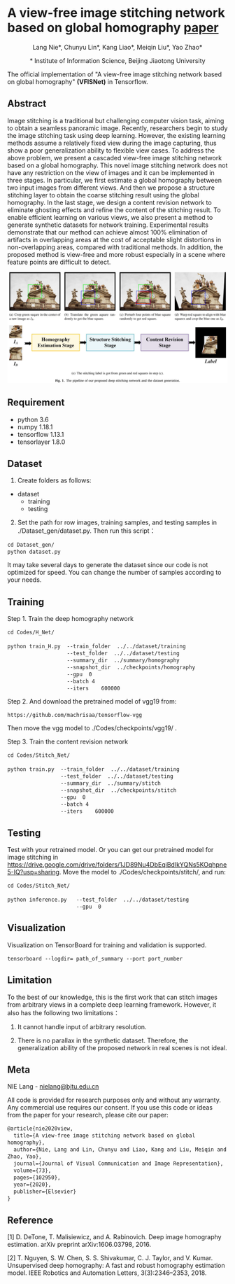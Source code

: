 # A view-free image stitching network based on global homography [paper](https://www.sciencedirect.com/science/article/pii/S1047320320301784)
<p align="center">Lang Nie*, Chunyu Lin*, Kang Liao*, Meiqin Liu*, Yao Zhao*</p>
<p align="center">* Institute of Information Science, Beijing Jiaotong University</p>

The official implementation of "A view-free image stitching network based on global homography" **(VFISNet)** in Tensorflow.

## Abstract
Image stitching is a traditional but challenging computer vision task, aiming to obtain a seamless panoramic image. Recently, researchers begin to study the image stitching task using deep learning. However, the existing learning methods assume a relatively fixed view during the image capturing, thus show a poor generalization ability to flexible view cases. To address the above problem, we present a cascaded view-free image stitching network based on a global homography. This novel image stitching network does not have any restriction on the view of images and it can be implemented in three stages. In particular, we first estimate a global homography between two input images from different views. And then we propose a structure stitching layer to obtain the coarse stitching result using the global homography. In the last stage, we design a content revision network to eliminate ghosting effects and refine the content of the stitching result. To enable efficient learning on various views, we also present a method to generate synthetic datasets for network training. Experimental results demonstrate that our method can achieve almost 100% elimination of artifacts in overlapping areas at the cost of acceptable slight distortions in non-overlapping areas, compared with traditional methods. In addition, the proposed method is view-free and more robust especially in a scene where feature points are difficult to detect.

![image](https://github.com/nie-lang/DeepImageStitching-1.0/blob/main/pipeline.png)

## Requirement
* python 3.6
* numpy 1.18.1
* tensorflow 1.13.1
* tensorlayer 1.8.0

## Dataset
1. Create folders as follows:
* dataset
  * training  
  * testing  

2. Set the path for row images, training samples, and testing samples in ./Dataset_gen/dataset.py. Then run this script：
```
cd Dataset_gen/
python dataset.py
```
It may take several days to generate the dataset since our code is not optimized for speed. You can change the number of samples according to your needs.

## Training
Step 1. Train the deep homography network
```
cd Codes/H_Net/

python train_H.py  --train_folder  ../../dataset/training
                   --test_folder  ../../dataset/testing
                   --summary_dir  ../summary/homography
                   --snapshot_dir  ../checkpoints/homography
                   --gpu  0
                   --batch 4
                   --iters    600000
```

Step 2. And download the pretrained model of vgg19 from:
```
https://github.com/machrisaa/tensorflow-vgg
```
Then move the vgg model to ./Codes/checkpoints/vgg19/ .

Step 3. Train the content revision network
```
cd Codes/Stitch_Net/

python train.py  --train_folder  ../../dataset/training
                 --test_folder  ../../dataset/testing
                 --summary_dir  ../summary/stitch
                 --snapshot_dir  ../checkpoints/stitch
                 --gpu  0
                 --batch 4
                 --iters    600000
```

## Testing
Test with your retrained model. Or you can get our pretrained model for image stitching in https://drive.google.com/drive/folders/1JD89Nu4DbEqiBdIkYQNs5KOqhpne5-IQ?usp=sharing. Move the model to ./Codes/checkpoints/stitch/, and run:
```
cd Codes/Stitch_Net/

python inference.py   --test_folder  ../../dataset/testing
                      --gpu  0    
```
## Visualization
Visualization on TensorBoard for training and validation is supported.
```
tensorboard --logdir= path_of_summary --port port_number
```
 
## Limitation
To the best of our knowledge, this is the first work that can stitch images from arbitrary views in a complete deep learning framework. However, it also has the following two limitations：

1. It cannot handle input of arbitrary resolution.

2. There is no parallax in the synthetic dataset. Therefore, the generalization ability of the proposed network in real scenes is not ideal.

## Meta
NIE Lang - nielang@bjtu.edu.cn

All code is provided for research purposes only and without any warranty. Any commercial use requires our consent. If you use this code or ideas from the paper for your research, please cite our paper:

```
@article{nie2020view,
  title={A view-free image stitching network based on global homography},
  author={Nie, Lang and Lin, Chunyu and Liao, Kang and Liu, Meiqin and Zhao, Yao},
  journal={Journal of Visual Communication and Image Representation},
  volume={73},
  pages={102950},
  year={2020},
  publisher={Elsevier}
}
```

## Reference
[1] D. DeTone, T. Malisiewicz, and A. Rabinovich. Deep image homography estimation. arXiv preprint arXiv:1606.03798, 2016.

[2] T. Nguyen, S. W. Chen, S. S. Shivakumar, C. J. Taylor, and V. Kumar. Unsupervised deep homography: A fast and robust homography estimation model. IEEE Robotics and Automation Letters, 3(3):2346–2353, 2018.  
